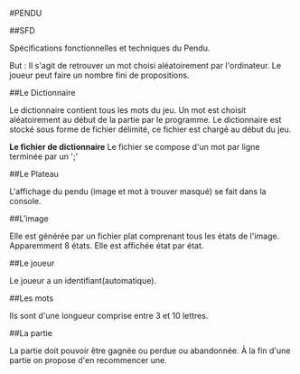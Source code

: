 #PENDU

##SFD

Spécifications fonctionnelles et techniques du Pendu.

But : Il s'agit de retrouver un mot choisi aléatoirement par l'ordinateur. Le joueur peut faire un nombre fini de propositions.

##Le Dictionnaire

Le dictionnaire contient tous les mots du jeu. Un mot est choisit aléatoirement au début de la partie par le programme.
Le dictionnaire est stocké sous forme de fichier délimité, ce fichier est chargé au début du jeu.

**Le fichier de dictionnaire**
Le fichier se compose d'un mot par ligne terminée par un ';'

##Le Plateau

L'affichage du pendu (image et mot à trouver masqué) se fait dans la console.

##L'image

Elle est générée par un fichier plat comprenant tous les états de l'image. Apparemment 8 états.
Elle est affichée état par état.

##Le joueur

Le joueur a un identifiant(automatique). 

##Les mots

Ils sont d'une longueur comprise entre 3 et 10 lettres.

##La partie

La partie doit pouvoir être gagnée ou perdue ou abandonnée. À la fin d'une partie on propose d'en recommencer une. 

